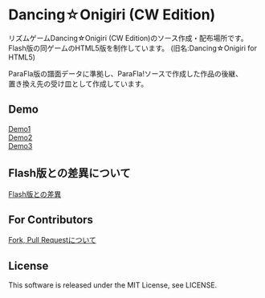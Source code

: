 # Dancing☆Onigiri (CW Edition)

リズムゲームDancing☆Onigiri (CW Edition)のソース作成・配布場所です。  
Flash版の同ゲームのHTML5版を制作しています。 
(旧名:Dancing☆Onigiri for HTML5)  

ParaFla版の譜面データに準拠し、ParaFla!ソースで作成した作品の後継、  
置き換え先の受け皿として作成しています。

## Demo
[Demo1]  
[Demo2]  
[Demo3]  

[Demo1]:http://cw7.sakura.ne.jp/danoni/2009/0161_MidnightDance.html "Demo1"  
[Demo2]:http://cw7.sakura.ne.jp/danoni/2017/0305_ShiningStar.html "Demo2"  
[Demo3]:http://cw7.sakura.ne.jp/danoni/2013/0238_twinklestar.html "Demo3"  

## Flash版との差異について
[Flash版との差異]

[Flash版との差異]:http://cw7.sakura.ne.jp/work/danonijs/test/danoni_flash_vs_html5.html "Flash版との差異"  

## For Contributors
[Fork, Pull Requestについて]

[Fork, Pull Requestについて]:https://github.com/cwtickle/danoniplus/blob/master/CONTRIBUTING.md "For Contributors"  

## License
This software is released under the MIT License, see LICENSE.  
